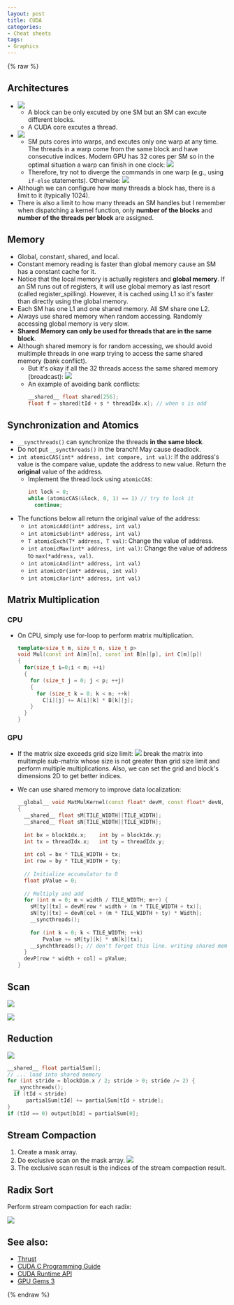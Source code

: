 ```yaml
---
layout: post
title: CUDA
categories:
- Cheat sheets
tags:
- Graphics
---
```

{% raw %}

## Architectures 

- ![](https://pic4.zhimg.com/80/v2-564aa1ee94817f494e5476fa68148657_720w.webp)
  - A block can be only excuted by one SM but an SM can excute different blocks.
  - A CUDA core excutes a thread.
- ![](img/warp.png)
   - SM puts cores into warps, and excutes only one warp at any time. The threads in a warp come from the same block and have consecutive indices. Modern GPU has 32 cores per SM so in the optimal situation a warp can finish in one clock: ![](img/cores_per_sm.png)
  - Therefore, try not to diverge the commands in one warp (e.g., using `if-else` statements). Otherwise:
    ![](img/warp_partition.png)
- Although we can configure how many threads a block has, there is a limit to it (typically 1024).
- There is also a limit to how many threads an SM handles but I remember when dispatching a kernel function, only **number of the blocks** and **number of the threads per block** are assigned.

## Memory

- Global, constant, shared, and local.
- Constant memory reading is faster than global memory cause an SM has a constant cache for it.
- Notice that the local memory is actually registers and **global memory**. If an SM runs out of registers, it will use global memory as last resort (called register_spilling). However, it is cached using L1 so it's faster than directly using the global memory.
- Each SM has one L1 and one shared memory. All SM share one L2.
- Always use shared memory when random accessing. Randomly accessing global memory is very slow.
- **Shared Memory can only be used for threads that are in the same block**. 
- Although shared memory is for random accessing, we should avoid multimple threads in one warp trying to access the same shared memory (bank conflict).
  - But it's okay if all the 32 threads access the same shared memory (broadcast):
    ![](img/banks.png)
  - An example of avoiding bank conflicts:
    ```cpp
    __shared__ float shared[256];
    float f = shared[tId + s * threadIdx.x]; // when s is odd
    ```


## Synchronization and Atomics

- `__syncthreads()` can synchronize the threads **in the same block**.
- Do not put `__syncthreads()` in the branch! May cause deadlock.
- `int atomicCAS(int* address, int compare, int val)`: If the address's value is the compare value, update the address to new value. Return the **original** value of the address. 
  - Implement the thread lock using `atomicCAS`:
    ```cpp
    int lock = 0;
    while (atomicCAS(&lock, 0, 1) == 1) // try to lock it
      continue;
    ```
- The functions below all return the original value of the address: 
  - `int atomicAdd(int* address, int val)`
  - `int atomicSub(int* address, int val)`
  - `T atomicExch(T* address, T val)`: Change the value of address.
  - `int atomicMax(int* address, int val)`: Change the value of address to `max(*address, val)`. 
  - `int atomicAnd(int* address, int val)`
  - `int atomicOr(int* address, int val)`
  - `int atomicXor(int* address, int val)`

## Matrix Multiplication

### CPU

- On CPU, simply use for-loop to perform matrix multiplication.
  ```cpp
  template<size_t m, size_t n, size_t p>
  void Mul(const int A[m][n], const int B[n][p], int C[m][p])
  {
    for(size_t i=0;i < m; ++i)
    {
      for (size_t j = 0; j < p; ++j)
      {
        for (size_t k = 0; k < n; ++k)
          C[i][j] += A[i][k] * B[k][j];	
      }
    }
  }
  ```

### GPU

- If the matrix size exceeds grid size limit:
  ![](img/matrix_break.png)
  break the matrix into multimple sub-matrix whose size is not greater than grid size limit and perform multiple multiplications. Also, we can set the grid and block's dimensions 2D to get better indices.

- We can use shared memory to improve data localization:
  ```cpp
  __global__ void MatMulKernel(const float* devM, const float* devN, float* devP, const int width)
  {
    __shared__ float sM[TILE_WIDTH][TILE_WIDTH];
    __shared__ float sN[TILE_WIDTH][TILE_WIDTH];
    
    int bx = blockIdx.x; 	int by = blockIdx.y;
    int tx = threadIdx.x;	int ty = threadIdx.y;
    
    int col = bx * TILE_WIDTH + tx;
    int row = by * TILE_WIDTH + ty;
    
    // Initialize accumulator to 0
    float pValue = 0;
    
    // Multiply and add
    for (int m = 0; m < width / TILE_WIDTH; m++) {
      sM[ty][tx] = devM[row * width + (m * TILE_WIDTH + tx)];
      sN[ty][tx] = devN[col + (m * TILE_WIDTH + ty) * Width];
      __syncthreads();
    
      for (int k = 0; k < TILE_WIDTH; ++k)
          Pvalue += sM[ty][k] * sN[k][tx];
      __synchthreads(); // don't forget this line. writing shared memories ahead.
    }
    devP[row * width + col] = pValue;
  }
  ```

## Scan

![](img/scan.png)

![](img/two_step_scan.png)

## Reduction

![](img/reduce.png)

```cpp
__shared__ float partialSum[];
// ... load into shared memory
for (int stride = blockDim.x / 2; stride > 0; stride /= 2) {
  __syncthreads();
  if (tId < stride)
	  partialSum[tId] += partialSum[tId + stride];
}
if (tId == 0) output[bId] = partialSum[0];
```

## Stream Compaction

1. Create a mask array.
2. Do exclusive scan on the mask array.
    ![](img/stream_compaction.png)
3. The exclusive scan result is the indices of the stream compaction result.

## Radix Sort

Perform stream compaction for each radix:

![](img/radix_sort.png)

## See also:
- [Thrust](https://thrust.github.io/)
- [CUDA C Programming Guide](https://docs.nvidia.com/cuda/cuda-c-programming-guide)
- [CUDA Runtime API](https://docs.nvidia.com/cuda/cuda-runtime-api/index.html)
- [GPU Gems 3](https://developer.nvidia.com/gpugems/gpugems3/contributors)

{% endraw %}